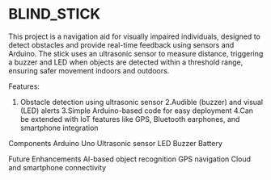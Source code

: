 # BLIND_STICK

This project is a navigation aid for visually impaired individuals, designed to detect obstacles and provide real-time feedback using sensors and Arduino. The stick uses an ultrasonic sensor to measure distance, triggering a buzzer and LED when objects are detected within a threshold range, ensuring safer movement indoors and outdoors.

Features:
1. Obstacle detection using ultrasonic sensor
2.Audible (buzzer) and visual (LED) alerts
3.Simple Arduino-based code for easy deployment
4.Can be extended with IoT features like GPS, Bluetooth earphones, and smartphone integration

Components
Arduino Uno
Ultrasonic sensor
LED
Buzzer
Battery

Future Enhancements
AI-based object recognition
GPS navigation
Cloud and smartphone connectivity

